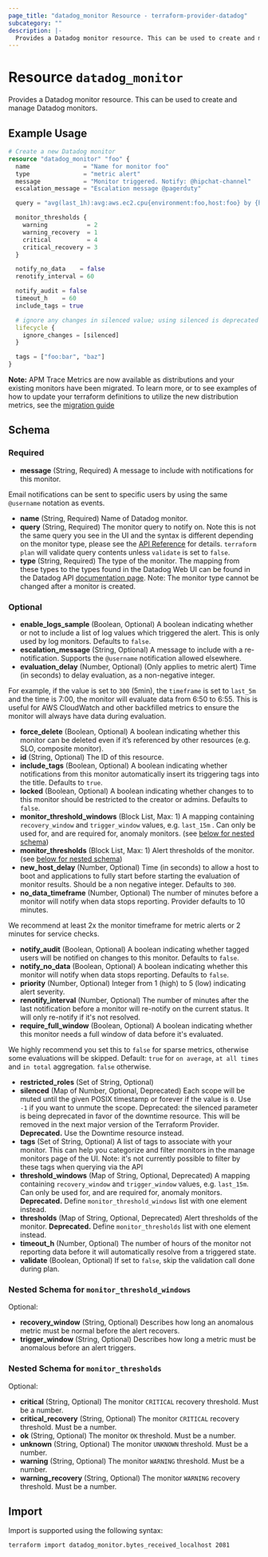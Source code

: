 ```yaml
---
page_title: "datadog_monitor Resource - terraform-provider-datadog"
subcategory: ""
description: |-
  Provides a Datadog monitor resource. This can be used to create and manage Datadog monitors.
---
```


# Resource `datadog_monitor`

Provides a Datadog monitor resource. This can be used to create and manage Datadog monitors.

## Example Usage

```terraform
# Create a new Datadog monitor
resource "datadog_monitor" "foo" {
  name               = "Name for monitor foo"
  type               = "metric alert"
  message            = "Monitor triggered. Notify: @hipchat-channel"
  escalation_message = "Escalation message @pagerduty"

  query = "avg(last_1h):avg:aws.ec2.cpu{environment:foo,host:foo} by {host} > 4"

  monitor_thresholds {
    warning           = 2
    warning_recovery  = 1
    critical          = 4
    critical_recovery = 3
  }

  notify_no_data    = false
  renotify_interval = 60

  notify_audit = false
  timeout_h    = 60
  include_tags = true

  # ignore any changes in silenced value; using silenced is deprecated in favor of downtimes
  lifecycle {
    ignore_changes = [silenced]
  }

  tags = ["foo:bar", "baz"]
}
```

**Note:** APM Trace Metrics are now available as distributions and your existing monitors have been migrated.  To learn more, or to see examples of how to update your terraform definitions to utilize the new distribution metrics, see the [migration guide](https://docs.datadoghq.com/tracing/guide/ddsketch_trace_metrics/)

## Schema

### Required

- **message** (String, Required) A message to include with notifications for this monitor.

Email notifications can be sent to specific users by using the same `@username` notation as events.
- **name** (String, Required) Name of Datadog monitor.
- **query** (String, Required) The monitor query to notify on. Note this is not the same query you see in the UI and the syntax is different depending on the monitor type, please see the [API Reference](https://docs.datadoghq.com/api/v1/monitors/#create-a-monitor) for details. `terraform plan` will validate query contents unless `validate` is set to `false`.
- **type** (String, Required) The type of the monitor. The mapping from these types to the types found in the Datadog Web UI can be found in the Datadog API [documentation page](https://docs.datadoghq.com/api/v1/monitors/#create-a-monitor). Note: The monitor type cannot be changed after a monitor is created.

### Optional

- **enable_logs_sample** (Boolean, Optional) A boolean indicating whether or not to include a list of log values which triggered the alert. This is only used by log monitors. Defaults to `false`.
- **escalation_message** (String, Optional) A message to include with a re-notification. Supports the `@username` notification allowed elsewhere.
- **evaluation_delay** (Number, Optional) (Only applies to metric alert) Time (in seconds) to delay evaluation, as a non-negative integer.

For example, if the value is set to `300` (5min), the `timeframe` is set to `last_5m` and the time is 7:00, the monitor will evaluate data from 6:50 to 6:55. This is useful for AWS CloudWatch and other backfilled metrics to ensure the monitor will always have data during evaluation.
- **force_delete** (Boolean, Optional) A boolean indicating whether this monitor can be deleted even if it’s referenced by other resources (e.g. SLO, composite monitor).
- **id** (String, Optional) The ID of this resource.
- **include_tags** (Boolean, Optional) A boolean indicating whether notifications from this monitor automatically insert its triggering tags into the title. Defaults to `true`.
- **locked** (Boolean, Optional) A boolean indicating whether changes to to this monitor should be restricted to the creator or admins. Defaults to `false`.
- **monitor_threshold_windows** (Block List, Max: 1) A mapping containing `recovery_window` and `trigger_window` values, e.g. `last_15m` . Can only be used for, and are required for, anomaly monitors. (see [below for nested schema](#nestedblock--monitor_threshold_windows))
- **monitor_thresholds** (Block List, Max: 1) Alert thresholds of the monitor. (see [below for nested schema](#nestedblock--monitor_thresholds))
- **new_host_delay** (Number, Optional) Time (in seconds) to allow a host to boot and applications to fully start before starting the evaluation of monitor results. Should be a non negative integer. Defaults to `300`.
- **no_data_timeframe** (Number, Optional) The number of minutes before a monitor will notify when data stops reporting. Provider defaults to 10 minutes.

We recommend at least 2x the monitor timeframe for metric alerts or 2 minutes for service checks.
- **notify_audit** (Boolean, Optional) A boolean indicating whether tagged users will be notified on changes to this monitor. Defaults to `false`.
- **notify_no_data** (Boolean, Optional) A boolean indicating whether this monitor will notify when data stops reporting. Defaults to `false`.
- **priority** (Number, Optional) Integer from 1 (high) to 5 (low) indicating alert severity.
- **renotify_interval** (Number, Optional) The number of minutes after the last notification before a monitor will re-notify on the current status. It will only re-notify if it's not resolved.
- **require_full_window** (Boolean, Optional) A boolean indicating whether this monitor needs a full window of data before it's evaluated.

We highly recommend you set this to `false` for sparse metrics, otherwise some evaluations will be skipped. Default: `true` for `on average`, `at all times` and `in total` aggregation. `false` otherwise.
- **restricted_roles** (Set of String, Optional)
- **silenced** (Map of Number, Optional, Deprecated) Each scope will be muted until the given POSIX timestamp or forever if the value is `0`. Use `-1` if you want to unmute the scope. Deprecated: the silenced parameter is being deprecated in favor of the downtime resource. This will be removed in the next major version of the Terraform Provider. **Deprecated.** Use the Downtime resource instead.
- **tags** (Set of String, Optional) A list of tags to associate with your monitor. This can help you categorize and filter monitors in the manage monitors page of the UI. Note: it's not currently possible to filter by these tags when querying via the API
- **threshold_windows** (Map of String, Optional, Deprecated) A mapping containing `recovery_window` and `trigger_window` values, e.g. `last_15m`. Can only be used for, and are required for, anomaly monitors. **Deprecated.** Define `monitor_threshold_windows` list with one element instead.
- **thresholds** (Map of String, Optional, Deprecated) Alert thresholds of the monitor. **Deprecated.** Define `monitor_thresholds` list with one element instead.
- **timeout_h** (Number, Optional) The number of hours of the monitor not reporting data before it will automatically resolve from a triggered state.
- **validate** (Boolean, Optional) If set to `false`, skip the validation call done during plan.

<a id="nestedblock--monitor_threshold_windows"></a>
### Nested Schema for `monitor_threshold_windows`

Optional:

- **recovery_window** (String, Optional) Describes how long an anomalous metric must be normal before the alert recovers.
- **trigger_window** (String, Optional) Describes how long a metric must be anomalous before an alert triggers.


<a id="nestedblock--monitor_thresholds"></a>
### Nested Schema for `monitor_thresholds`

Optional:

- **critical** (String, Optional) The monitor `CRITICAL` recovery threshold. Must be a number.
- **critical_recovery** (String, Optional) The monitor `CRITICAL` recovery threshold. Must be a number.
- **ok** (String, Optional) The monitor `OK` threshold. Must be a number.
- **unknown** (String, Optional) The monitor `UNKNOWN` threshold. Must be a number.
- **warning** (String, Optional) The monitor `WARNING` threshold. Must be a number.
- **warning_recovery** (String, Optional) The monitor `WARNING` recovery threshold. Must be a number.

## Import

Import is supported using the following syntax:

```shell
terraform import datadog_monitor.bytes_received_localhost 2081
```
